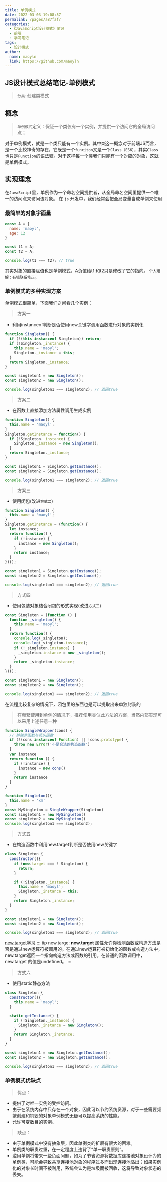 ```yaml
---
title: 单例模式
date: 2022-03-03 19:08:57
permalink: /pages/a87faf/
categories:
  - 《JavaScript设计模式》笔记
  - 前端
  - 学习笔记
tags:
  - 设计模式
author:
  name: maoyln
  link: https://github.com/maoyln
---
```

## JS设计模式总结笔记-单例模式

> `分类:`创建类模式

## 概念

> `单例模式`定义：保证一个类仅有一个实例，并提供一个访问它的全局访问点；

对于单例模式，就是一个类只能有一个实例。其中`类`这一概念对于前端JS而言，是一个比较神奇的存在，它既是一个`funciton`又是一个`Class（ES6）`，其实`Class`也只是`Function`的语法糖。对于这样每一个类我们只能有一个对应的对象，这就是单例模式。

## 实现理念

在`JavaScript`里，单例作为一个命名空间提供者，从全局命名空间里提供一个唯一的访问点来访问该对象。
在 `js` 开发中，我们经常会把全局变量当成单例来使用

### 最简单的对象字面量

```js
const A = {
  name: 'maoyl',
  age: 12
}

const t1 = A;
const t2 = A;

console.log(t1 === t2); // true

```

其实对象的直接赋值也是单例模式，A负值给t1 和t2只是修改了它的指向。 `个人理解：有错联系修正`。

### 单例模式的多种实现方案

单例模式很简单，下面我们之间看几个实例：

> 方案一

- 利用instanceof判断是否使用new关键字调用函数进行对象的实例化

```js
function Singleton() {
  if (!(this instanceof Singleton)) return;
  if (!Singleton._instance) {
    this.name = 'maoyl';
    Singleton._instance = this;
  }
  return Singleton._instance;
}

const singleton1 = new Singleton();
const singleton2 = new Singleton();

console.log(singleton1 === singleton2); // 返回true
```

> 方案二

- 在函数上直接添加方法属性调用生成实例

```js
function Singleton() {
  this.name = 'maoyl';
}
Singleton.getInstance = function() {
  if (!Singleton._instance) {
    Singleton._instance = new Singleton();
  }
  return Singleton._instance;
}

const singleton1 = Singleton.getInstance();
const singleton2 = Singleton.getInstance();

console.log(singleton1 === singleton2); // 返回true
```

> 方案三

- 使用闭包(改进`方式二`)

```js
function Singleton() {
  this.name = 'maoyl';
}
Singleton.getInstance = (function() {
  let instance;
  return function() {
    if (!instance) {
      instance = new Singleton();
    }
    return instance;
  }
})();

const singleton1 = Singleton.getInstance();
const singleton2 = Singleton.getInstance();

console.log(singleton1 === singleton2); // 返回true
```

> 方式四

- 使用包装对象结合闭包的形式实现(改进`方式三`)

```js
const Singleton = (function () {
  function _singleton() {
    this.name = 'maoyl';
  }
  return function() {
    console.log(_singleton);
    console.log(_singleton.instance);
    if (!_singleton.instance) {
      _singleton.instance = new _singleton();
    }
    return _singleton.instance;
  }
})();

const singleton1 = new Singleton();
const singleton2 = new Singleton();

console.log(singleton1 === singleton2); // 返回true
```
在流程比较复杂的情况下，闭包里的东西也是可以提取出来单独封装的

> 在频繁使用到单例的情况下，推荐使用类似此方法的方案，当然内部实现可以采用上述任意一种

```js
function SingleWrapper(cons) {
  // 排除非函数与箭头函数
  if (!(cons instanceof Function) || !cons.prototype) {
    throw new Error('不是合法的构造函数')
  }
  var instance
  return function () {
    if (!instance) {
      instance = new cons()
    }
    return instance
  }
}

function Singleton(){
  this.name = 'xm'
}
const MySingleton = SingleWrapper(Singleton)
const singleton1 = new MySingleton()
const singleton2 = new MySingleton()
console.log(singleton1 === singleton2);
```

> 方式五

- 在构造函数中利用new.target判断是否使用new关键字

```js
class Singleton {
  constructor(){
    if (new.target === ! Singleton) {
      return;
    }

    if (!Singleton._instance) {
      this.name = 'maoyl';
      Singleton._instance = this;
    }
    return Singleton._instance;
  }
}

const singleton1 = new Singleton();
const singleton2 = new Singleton();

console.log(singleton1 === singleton2); // 返回true
```

[new.target学习](https://developer.mozilla.org/zh-CN/docs/Web/JavaScript/Reference/Operators/new.target)
::: tip new.targe:
**new.target** 属性允许你检测函数或构造方法是否是通过new运算符被调用的。在通过new运算符被初始化的函数或构造方法中，new.target返回一个指向构造方法或函数的引用。在普通的函数调用中，new.target 的值是undefined。
:::

> 方式六

- 使用static静态方法

```js
class Singleton {
  constructor(){
    this.name = 'maoyl';
  }

  static getInstance() {
    if (!Singleton._instance) {
      Singleton._instance = new Singleton();
    }
    return Singleton._instance;
  }
}

const singleton1 = new Singleton.getInstance();
const singleton2 = new Singleton.getInstance();

console.log(singleton1 === singleton2); // 返回true
```

### 单例模式优缺点

> 优点：

- 提供了对唯一实例的受控访问。
- 由于在系统内存中只存在一个对象，因此可以节约系统资源，对于一些需要频繁创建和销毁的对象单例模式无疑可以提高系统的性能。
- 允许可变数目的实例。

> 缺点：

- 由于单例模式中没有抽象层，因此单例类的扩展有很大的困难。
- 单例类的职责过重，在一定程度上违背了“单一职责原则”。
- 滥用单例将带来一些负面问题，如为了节省资源将数据库连接池对象设计为的单例类，可能会导致共享连接池对象的程序过多而出现连接池溢出；如果实例化的对象长时间不被利用，系统会认为是垃圾而被回收，这将导致对象状态的丢失。